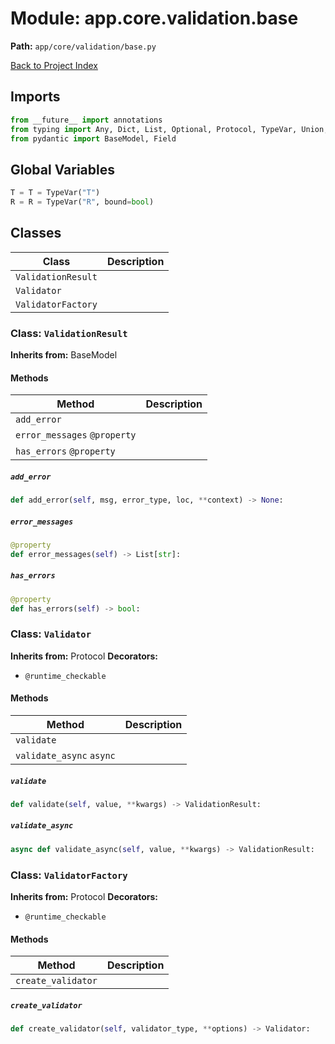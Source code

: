 # Module: app.core.validation.base

**Path:** `app/core/validation/base.py`

[Back to Project Index](../../../../index.md)

## Imports
```python
from __future__ import annotations
from typing import Any, Dict, List, Optional, Protocol, TypeVar, Union, runtime_checkable
from pydantic import BaseModel, Field
```

## Global Variables
```python
T = T = TypeVar("T")
R = R = TypeVar("R", bound=bool)
```

## Classes

| Class | Description |
| --- | --- |
| `ValidationResult` |  |
| `Validator` |  |
| `ValidatorFactory` |  |

### Class: `ValidationResult`
**Inherits from:** BaseModel

#### Methods

| Method | Description |
| --- | --- |
| `add_error` |  |
| `error_messages` `@property` |  |
| `has_errors` `@property` |  |

##### `add_error`
```python
def add_error(self, msg, error_type, loc, **context) -> None:
```

##### `error_messages`
```python
@property
def error_messages(self) -> List[str]:
```

##### `has_errors`
```python
@property
def has_errors(self) -> bool:
```

### Class: `Validator`
**Inherits from:** Protocol
**Decorators:**
- `@runtime_checkable`

#### Methods

| Method | Description |
| --- | --- |
| `validate` |  |
| `validate_async` `async` |  |

##### `validate`
```python
def validate(self, value, **kwargs) -> ValidationResult:
```

##### `validate_async`
```python
async def validate_async(self, value, **kwargs) -> ValidationResult:
```

### Class: `ValidatorFactory`
**Inherits from:** Protocol
**Decorators:**
- `@runtime_checkable`

#### Methods

| Method | Description |
| --- | --- |
| `create_validator` |  |

##### `create_validator`
```python
def create_validator(self, validator_type, **options) -> Validator:
```
